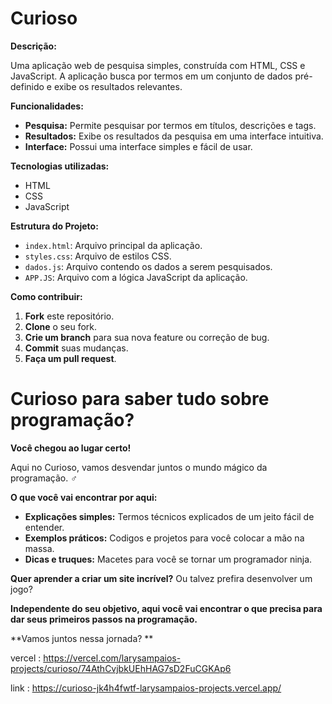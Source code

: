 # Curioso

**Descrição:**

Uma aplicação web de pesquisa simples, construída com HTML, CSS e JavaScript. A aplicação busca por termos em um conjunto de dados pré-definido e exibe os resultados relevantes.

**Funcionalidades:**

* **Pesquisa:** Permite pesquisar por termos em títulos, descrições e tags.
* **Resultados:** Exibe os resultados da pesquisa em uma interface intuitiva.
* **Interface:** Possui uma interface simples e fácil de usar.

**Tecnologias utilizadas:**

* HTML
* CSS
* JavaScript

**Estrutura do Projeto:**

* `index.html`: Arquivo principal da aplicação.
* `styles.css`: Arquivo de estilos CSS.
* `dados.js`: Arquivo contendo os dados a serem pesquisados.
* `APP.JS`: Arquivo com a lógica JavaScript da aplicação.

**Como contribuir:**

1. **Fork** este repositório.
2. **Clone** o seu fork.
3. **Crie um branch** para sua nova feature ou correção de bug.
4. **Commit** suas mudanças.
5. **Faça um pull request**.

# Curioso para saber tudo sobre programação? 

**Você chegou ao lugar certo!**

Aqui no Curioso, vamos desvendar juntos o mundo mágico da programação. ‍♂️

**O que você vai encontrar por aqui:**

* **Explicações simples:** Termos técnicos explicados de um jeito fácil de entender.
* **Exemplos práticos:** Codigos e projetos para você colocar a mão na massa.
* **Dicas e truques:** Macetes para você se tornar um programador ninja.

**Quer aprender a criar um site incrível?**  Ou talvez prefira desenvolver um jogo?  

**Independente do seu objetivo, aqui você vai encontrar o que precisa para dar seus primeiros passos na programação.**

**Vamos juntos nessa jornada? **


vercel :  https://vercel.com/larysampaios-projects/curioso/74AthCvjbkUEhHAG7sD2FuCGKAp6

link : https://curioso-jk4h4fwtf-larysampaios-projects.vercel.app/
